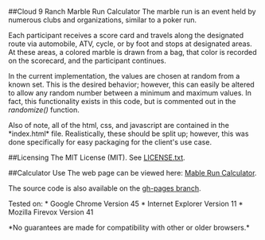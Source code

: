 ##Cloud 9 Ranch Marble Run Calculator
The marble run is an event held by numerous clubs and organizations, similar to a poker run.
<p>
Each participant receives a score card and travels along the designated route via automobile, ATV, cycle, or by foot and stops at designated areas. At these areas, a colored marble is drawn from a bag, that color is recorded on the scorecard, and the participant continues.
<p>
In the current implementation, the values are chosen at random from a known set. This is the desired behavior; however, this can easily be altered to allow any random number between a minimum and maximum values. In fact, this functionality exists in this code, but is commented out in the <i>randomize()</i> function.
<p>
Also of note, all of the html, css, and javascript are contained in the *index.html* file. Realistically, these should be split up; however, this was done specifically for easy packaging for the client's use case.

##Licensing
The MIT License (MIT). See <a href = "LICENSE.txt" target="_blank">LICENSE.txt</a>.

##Calculator Use
The web page can be viewed here: <a href="https://kurt-e-clothier.github.io/html-marble_run_calculator/" target="_blank">Mable Run Calculator</a>.
<p>
The source code is also available on the <a href = "https://github.com/Kurt-E-Clothier/html-marble_run_calculator/tree/gh-pages" target="_blank">gh-pages branch</a>.
<p>
Tested on:
* Google Chrome Version 45
* Internet Explorer Version 11
* Mozilla Firevox Version 41
<p>
*No guarantees are made for compatibility with other or older browsers.*
